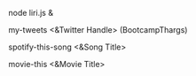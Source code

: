 node liri.js &

my-tweets <&Twitter Handle> (BootcampThargs)

spotify-this-song <&Song Title>

movie-this <&Movie Title>